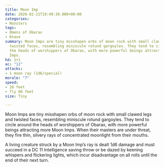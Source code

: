 ```yaml
---
title: Moon Imp
date: 2020-02-21T19:49:39.000+00:00
categories:
- Monsters
tags:
- Omens of Obarax
- Knave
summary: Moon Imps are tiny misshapen orbs of moon rock with small clawed legs and
  twisted faces, resembling miniscule rotund gargoyles. They tend to circle around
  the heads of worshippers of Obarax, with more powerful beings attracting more Moon
  Imps.
hd: 1+1
ac: "12"
attacks:
- 1 moon ray (1d6/special)
morale: "7"
speed:
- 20 feet
- fly 60 feet
size: Tiny

---
```

Moon Imps are tiny misshapen orbs of moon rock with small clawed legs and twisted faces, resembling miniscule rotund gargoyles. They tend to circle around the heads of worshippers of Obarax, with more powerful beings attracting more Moon Imps. When their masters are under threat, they fire thin, silvery rays of concentrated moonlight from their mouths.

A living creature struck by a Moon Imp’s ray is dealt 1d6 damage and must succeed in a DC 11 Intelligence saving throw or be dazed by keening whispers and flickering lights, which incur disadvantage on all rolls until the end of their next turn.